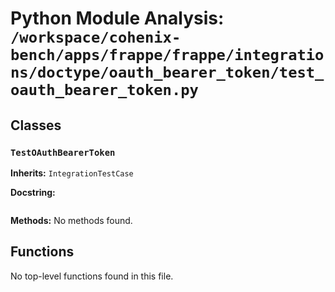 # Python Module Analysis: `/workspace/cohenix-bench/apps/frappe/frappe/integrations/doctype/oauth_bearer_token/test_oauth_bearer_token.py`

## Classes

### `TestOAuthBearerToken`
**Inherits:** `IntegrationTestCase`


**Docstring:**
```

```

**Methods:**
No methods found.




## Functions

No top-level functions found in this file.
